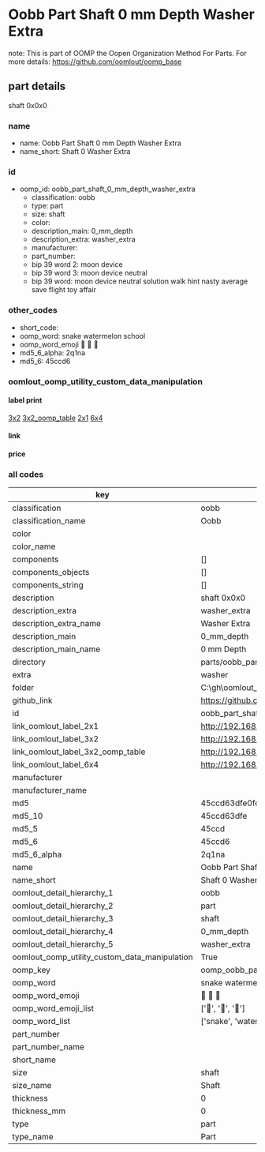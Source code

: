 # Oobb Part Shaft 0 mm Depth Washer Extra  

note: This is part of OOMP the Oopen Organization Method For Parts. For more details: https://github.com/oomlout/oomp_base

##  part details
  



shaft 0x0x0



### name
* name: Oobb Part Shaft 0 mm Depth Washer Extra
* name_short: Shaft 0 Washer Extra
### id
* oomp_id: oobb_part_shaft_0_mm_depth_washer_extra
  * classification: oobb
  * type: part
  * size: shaft
  * color: 
  * description_main: 0_mm_depth
  * description_extra: washer_extra
  * manufacturer: 
  * part_number: 
  * bip 39 word 2: moon device
  * bip 39 word 3: moon device neutral
  * bip 39 word: moon device neutral solution walk hint nasty average save flight toy affair

### other_codes
* short_code: 
* oomp_word: snake watermelon school
* oomp_word_emoji :snake: :watermelon: :school:
* md5_6_alpha: 2q1na
* md5_6: 45ccd6






### oomlout_oomp_utility_custom_data_manipulation
#### label print
[3x2](http://192.168.1.245:1112/?label=oomp%202q1na)
[3x2_oomp_table](http://192.168.1.108:1112/?label=oomp%202q1na)
[2x1](http://192.168.1.242:1112/?label=oomp%202q1na)
[6x4](http://192.168.1.55:1112/?label=oomp%202q1na)    

#### link

                              

#### price







### all codes 
| key | value |  
| --- | --- |  
| classification | oobb |  
| classification_name | Oobb |  
| color |  |  
| color_name |  |  
| components | [] |  
| components_objects | [] |  
| components_string | [] |  
| description | shaft 0x0x0 |  
| description_extra | washer_extra |  
| description_extra_name | Washer Extra |  
| description_main | 0_mm_depth |  
| description_main_name | 0 mm Depth |  
| directory | parts/oobb_part_shaft_0_mm_depth_washer_extra |  
| extra | washer |  
| folder | C:\gh\oomlout_oobb_version_4_generated_parts\things\oobb_part_shaft_0_mm_depth_washer_extra |  
| github_link | https://github.com/oomlout/oomlout_oomp_part_src/tree/main/parts/oobb_part_shaft_0_mm_depth_washer_extra |  
| id | oobb_part_shaft_0_mm_depth_washer_extra |  
| link_oomlout_label_2x1 | http://192.168.1.242:1112/?label=oomp%202q1na |  
| link_oomlout_label_3x2 | http://192.168.1.245:1112/?label=oomp%202q1na |  
| link_oomlout_label_3x2_oomp_table | http://192.168.1.108:1112/?label=oomp%202q1na |  
| link_oomlout_label_6x4 | http://192.168.1.55:1112/?label=oomp%202q1na |  
| manufacturer |  |  
| manufacturer_name |  |  
| md5 | 45ccd63dfe0fd265af7b4ced29cf2c7c |  
| md5_10 | 45ccd63dfe |  
| md5_5 | 45ccd |  
| md5_6 | 45ccd6 |  
| md5_6_alpha | 2q1na |  
| name | Oobb Part Shaft 0 mm Depth Washer Extra |  
| name_short | Shaft 0 Washer Extra |  
| oomlout_detail_hierarchy_1 | oobb |  
| oomlout_detail_hierarchy_2 | part |  
| oomlout_detail_hierarchy_3 | shaft |  
| oomlout_detail_hierarchy_4 | 0_mm_depth |  
| oomlout_detail_hierarchy_5 | washer_extra |  
| oomlout_oomp_utility_custom_data_manipulation | True |  
| oomp_key | oomp_oobb_part_shaft_0_mm_depth_washer_extra |  
| oomp_word | snake watermelon school |  
| oomp_word_emoji | :snake: :watermelon: :school: |  
| oomp_word_emoji_list | [':snake:', ':watermelon:', ':school:'] |  
| oomp_word_list | ['snake', 'watermelon', 'school'] |  
| part_number |  |  
| part_number_name |  |  
| short_name |  |  
| size | shaft |  
| size_name | Shaft |  
| thickness | 0 |  
| thickness_mm | 0 |  
| type | part |  
| type_name | Part |  
